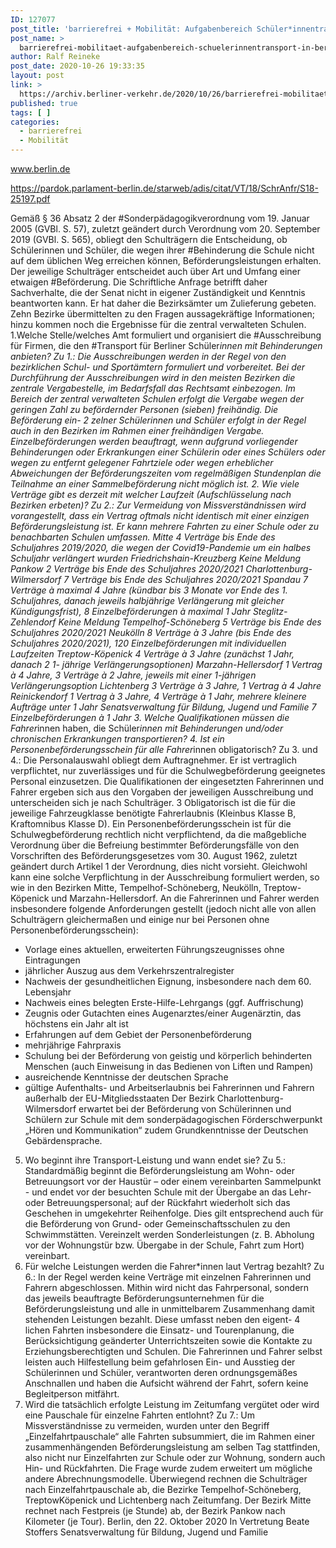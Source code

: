 ```yaml
---
ID: 127077
post_title: 'barrierefrei + Mobilität: Aufgabenbereich Schüler*innentransport in Berlin, aus Senat'
post_name: >
  barrierefrei-mobilitaet-aufgabenbereich-schuelerinnentransport-in-berlin-aus-senat
author: Ralf Reineke
post_date: 2020-10-26 19:33:35
layout: post
link: >
  https://archiv.berliner-verkehr.de/2020/10/26/barrierefrei-mobilitaet-aufgabenbereich-schuelerinnentransport-in-berlin-aus-senat/
published: true
tags: [ ]
categories:
  - barrierefrei
  - Mobilität
---
```

www.berlin.de

https://pardok.parlament-berlin.de/starweb/adis/citat/VT/18/SchrAnfr/S18-25197.pdf

Gemäß § 36 Absatz 2 der #Sonderpädagogikverordnung vom 19. Januar 2005 (GVBl.
S. 57), zuletzt geändert durch Verordnung vom 20. September 2019 (GVBl. S. 565),
obliegt den Schulträgern die Entscheidung, ob Schülerinnen und Schüler, die wegen
ihrer #Behinderung die Schule nicht auf dem üblichen Weg erreichen können, Beförderungsleistungen erhalten. Der jeweilige Schulträger entscheidet auch über Art und
Umfang einer etwaigen #Beförderung.
Die Schriftliche Anfrage betrifft daher Sachverhalte, die der Senat nicht in eigener
Zuständigkeit und Kenntnis beantworten kann. Er hat daher die Bezirksämter um Zulieferung gebeten. Zehn Bezirke übermittelten zu den Fragen aussagekräftige Informationen; hinzu kommen noch die Ergebnisse für die zentral verwalteten Schulen.
1.Welche Stelle/welches Amt formuliert und organisiert die #Ausschreibung für Firmen, die den
#Transport für Berliner Schüler*innen mit Behinderungen anbieten?
Zu 1.:
Die Ausschreibungen werden in der Regel von den bezirklichen Schul- und Sportämtern formuliert und vorbereitet. Bei der Durchführung der Ausschreibungen wird in
den meisten Bezirken die zentrale Vergabestelle, im Bedarfsfall das Rechtsamt einbezogen. Im Bereich der zentral verwalteten Schulen erfolgt die Vergabe wegen der
geringen Zahl zu befördernder Personen (sieben) freihändig. Die Beförderung ein-
2
zelner Schülerinnen und Schüler erfolgt in der Regel auch in den Bezirken im Rahmen einer freihändigen Vergabe. Einzelbeförderungen werden beauftragt, wenn aufgrund vorliegender Behinderungen oder Erkrankungen einer Schülerin oder eines
Schülers oder wegen zu entfernt gelegener Fahrtziele oder wegen erheblicher Abweichungen der Beförderungszeiten vom regelmäßigen Stundenplan die Teilnahme
an einer Sammelbeförderung nicht möglich ist.
2. Wie viele Verträge gibt es derzeit mit welcher Laufzeit (Aufschlüsselung nach Bezirken erbeten)?
Zu 2.:
Zur Vermeidung von Missverständnissen wird vorangestellt, dass ein Vertrag oftmals
nicht identisch mit einer einzigen Beförderungsleistung ist. Er kann mehrere Fahrten
zu einer Schule oder zu benachbarten Schulen umfassen.
Mitte 4 Verträge bis Ende des Schuljahres 2019/2020, die
wegen der Covid19-Pandemie um ein halbes Schuljahr verlängert wurden
Friedrichshain-Kreuzberg Keine Meldung
Pankow 2 Verträge bis Ende des Schuljahres 2020/2021
Charlottenburg-Wilmersdorf 7 Verträge bis Ende des Schuljahres 2020/2021
Spandau 7 Verträge à maximal 4 Jahre (kündbar bis 3 Monate
vor Ende des 1. Schuljahres, danach jeweils halbjährige Verlängerung mit gleicher Kündigungsfrist), 8
Einzelbeförderungen à maximal 1 Jahr
Steglitz-Zehlendorf Keine Meldung
Tempelhof-Schöneberg 5 Verträge bis Ende des Schuljahres 2020/2021
Neukölln 8 Verträge à 3 Jahre (bis Ende des Schuljahres
2020/2021), 120 Einzelbeförderungen mit individuellen Laufzeiten
Treptow-Köpenick 4 Verträge à 3 Jahre (zunächst 1 Jahr, danach 2 1-
jährige Verlängerungsoptionen)
Marzahn-Hellersdorf 1 Vertrag à 4 Jahre, 3 Verträge à 2 Jahre, jeweils mit
einer 1-jährigen Verlängerungsoption
Lichtenberg 3 Verträge à 3 Jahre, 1 Vertrag à 4 Jahre
Reinickendorf 1 Vertrag à 3 Jahre, 4 Verträge à 1 Jahr, mehrere
kleinere Aufträge unter 1 Jahr
Senatsverwaltung für Bildung, Jugend und Familie
7 Einzelbeförderungen à 1 Jahr
3. Welche Qualifikationen müssen die Fahrer*innen haben, die Schüler*innen mit Behinderungen
und/oder chronischen Erkrankungen transportieren?
4. Ist ein Personenbeförderungsschein für alle Fahrer*innen obligatorisch?
Zu 3. und 4.:
Die Personalauswahl obliegt dem Auftragnehmer. Er ist vertraglich verpflichtet, nur
zuverlässiges und für die Schulwegbeförderung geeignetes Personal einzusetzen.
Die Qualifikationen der eingesetzten Fahrerinnen und Fahrer ergeben sich aus den
Vorgaben der jeweiligen Ausschreibung und unterscheiden sich je nach Schulträger.
3
Obligatorisch ist die für die jeweilige Fahrzeugklasse benötigte Fahrerlaubnis (Kleinbus Klasse B, Kraftomnibus Klasse D). Ein Personenbeförderungsschein ist für die
Schulwegbeförderung rechtlich nicht verpflichtend, da die maßgebliche Verordnung
über die Befreiung bestimmter Beförderungsfälle von den Vorschriften des Beförderungsgesetzes vom 30. August 1962, zuletzt geändert durch Artikel 1 der Verordnung, dies nicht vorsieht. Gleichwohl kann eine solche Verpflichtung in der Ausschreibung formuliert werden, so wie in den Bezirken Mitte, Tempelhof-Schöneberg,
Neukölln, Treptow-Köpenick und Marzahn-Hellersdorf. An die Fahrerinnen und Fahrer werden insbesondere folgende Anforderungen gestellt (jedoch nicht alle von allen
Schulträgern gleichermaßen und einige nur bei Personen ohne Personenbeförderungsschein):
- Vorlage eines aktuellen, erweiterten Führungszeugnisses ohne Eintragungen
- jährlicher Auszug aus dem Verkehrszentralregister
- Nachweis der gesundheitlichen Eignung, insbesondere nach dem 60. Lebensjahr
- Nachweis eines belegten Erste-Hilfe-Lehrgangs (ggf. Auffrischung)
- Zeugnis oder Gutachten eines Augenarztes/einer Augenärztin, das höchstens
ein Jahr alt ist
- Erfahrungen auf dem Gebiet der Personenbeförderung
- mehrjährige Fahrpraxis
- Schulung bei der Beförderung von geistig und körperlich behinderten Menschen (auch Einweisung in das Bedienen von Liften und Rampen)
- ausreichende Kenntnisse der deutschen Sprache
- gültige Aufenthalts- und Arbeitserlaubnis bei Fahrerinnen und Fahrern außerhalb der EU-Mitgliedsstaaten
Der Bezirk Charlottenburg-Wilmersdorf erwartet bei der Beförderung von Schülerinnen und Schülern zur Schule mit dem sonderpädagogischen Förderschwerpunkt
„Hören und Kommunikation“ zudem Grundkenntnisse der Deutschen Gebärdensprache.
5. Wo beginnt ihre Transport-Leistung und wann endet sie?
Zu 5.:
Standardmäßig beginnt die Beförderungsleistung am Wohn- oder Betreuungsort vor
der Haustür – oder einem vereinbarten Sammelpunkt - und endet vor der besuchten
Schule mit der Übergabe an das Lehr- oder Betreuungspersonal; auf der Rückfahrt
wiederholt sich das Geschehen in umgekehrter Reihenfolge. Dies gilt entsprechend
auch für die Beförderung von Grund- oder Gemeinschaftsschulen zu den Schwimmstätten. Vereinzelt werden Sonderleistungen (z. B. Abholung vor der Wohnungstür
bzw. Übergabe in der Schule, Fahrt zum Hort) vereinbart.
6. Für welche Leistungen werden die Fahrer*innen laut Vertrag bezahlt?
Zu 6.:
In der Regel werden keine Verträge mit einzelnen Fahrerinnen und Fahrern abgeschlossen. Mithin wird nicht das Fahrpersonal, sondern das jeweils beauftragte Beförderungsunternehmen für die Beförderungsleistung und alle in unmittelbarem Zusammenhang damit stehenden Leistungen bezahlt. Diese umfasst neben den eigent-
4
lichen Fahrten insbesondere die Einsatz- und Tourenplanung, die Berücksichtigung
geänderter Unterrichtszeiten sowie die Kontakte zu Erziehungsberechtigten und
Schulen. Die Fahrerinnen und Fahrer selbst leisten auch Hilfestellung beim gefahrlosen Ein- und Ausstieg der Schülerinnen und Schüler, verantworten deren ordnungsgemäßes Anschnallen und haben die Aufsicht während der Fahrt, sofern keine Begleitperson mitfährt.
7. Wird die tatsächlich erfolgte Leistung im Zeitumfang vergütet oder wird eine Pauschale für einzelne
Fahrten entlohnt?
Zu 7.:
Um Missverständnisse zu vermeiden, wurden unter den Begriff „Einzelfahrtpauschale“ alle Fahrten subsummiert, die im Rahmen einer zusammenhängenden Beförderungsleistung am selben Tag stattfinden, also nicht nur Einzelfahrten zur Schule oder
zur Wohnung, sondern auch Hin- und Rückfahrten. Die Frage wurde zudem erweitert
um mögliche andere Abrechnungsmodelle. Überwiegend rechnen die Schulträger
nach Einzelfahrtpauschale ab, die Bezirke Tempelhof-Schöneberg, TreptowKöpenick und Lichtenberg nach Zeitumfang. Der Bezirk Mitte rechnet nach Festpreis
(je Stunde) ab, der Bezirk Pankow nach Kilometer (je Tour).
Berlin, den 22. Oktober 2020
In Vertretung
Beate Stoffers
Senatsverwaltung für Bildung,
Jugend und Familie